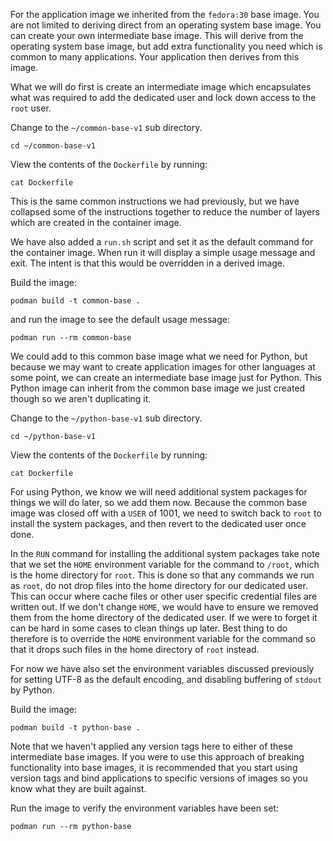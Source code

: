 For the application image we inherited from the `fedora:30` base image. You are not limited to deriving direct from an operating system base image. You can create your own intermediate base image. This will derive from the operating system base image, but add extra functionality you need which is common to many applications. Your application then derives from this image.

What we will do first is create an intermediate image which encapsulates what was required to add the dedicated user and lock down access to the `root` user.

Change to the `~/common-base-v1` sub directory.

```execute
cd ~/common-base-v1
```

View the contents of the `Dockerfile` by running:

```execute
cat Dockerfile
```

This is the same common instructions we had previously, but we have collapsed some of the instructions together to reduce the number of layers which are created in the container image.

We have also added a `run.sh` script and set it as the default command for the container image. When run it will display a simple usage message and exit. The intent is that this would be overridden in a derived image.

Build the image:

```execute
podman build -t common-base .
```

and run the image to see the default usage message:

```execute
podman run --rm common-base
```

We could add to this common base image what we need for Python, but because we may want to create application images for other languages at some point, we can create an intermediate base image just for Python. This Python image can inherit from the common base image we just created though so we aren't duplicating it.

Change to the `~/python-base-v1` sub directory.

```execute
cd ~/python-base-v1
```
View the contents of the `Dockerfile` by running:

```execute
cat Dockerfile
```

For using Python, we know we will need additional system packages for things we will do later, so we add them now. Because the common base image was closed off with a `USER` of 1001, we need to switch back to `root` to install the system packages, and then revert to the dedicated user once done.

In the `RUN` command for installing the additional system packages take note that we set the `HOME` environment variable for the command to `/root`, which is the home directory for `root`. This is done so that any commands we run as `root`, do not drop files into the home directory for our dedicated user. This can occur where cache files or other user specific credential files are written out. If we don't change `HOME`, we would have to ensure we removed them from the home directory of the dedicated user. If we were to forget it can be hard in some cases to clean things up later. Best thing to do therefore is to override the `HOME` environment variable for the command so that it drops such files in the home directory of `root` instead.

For now we have also set the environment variables discussed previously for setting UTF-8 as the default encoding, and disabling buffering of `stdout` by Python.

Build the image:

```execute
podman build -t python-base .
```

Note that we haven't applied any version tags here to either of these intermediate base images. If you were to use this approach of breaking functionality into base images, it is recommended that you start using version tags and bind applications to specific versions of images so you know what they are built against.

Run the image to verify the environment variables have been set:

```execute
podman run --rm python-base
```
